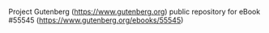 Project Gutenberg (https://www.gutenberg.org) public repository for
eBook #55545 (https://www.gutenberg.org/ebooks/55545)
